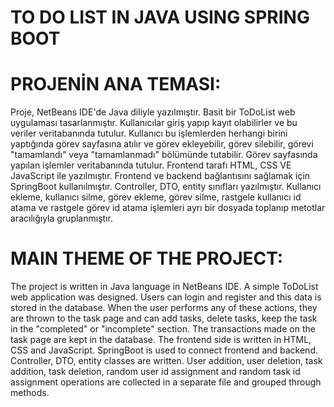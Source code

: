 # TO DO LIST IN JAVA USING SPRING BOOT

# PROJENİN ANA TEMASI:

Proje, NetBeans IDE'de Java diliyle yazılmıştır. Basit bir ToDoList web uygulaması tasarlanmıştır. Kullanıcılar giriş yapıp kayıt olabilirler ve bu veriler veritabanında tutulur. Kullanıcı bu işlemlerden 
herhangi birini yaptığında görev sayfasına atılır ve görev ekleyebilir, görev silebilir, görevi "tamamlandı" veya "tamamlanmadı" bölümünde tutabilir. Görev sayfasında yapılan işlemler veritabanında tutulur. Frontend tarafı HTML, CSS VE JavaScript ile yazılmıştır. Frontend ve backend bağlantısını sağlamak için SpringBoot kullanılmıştır. Controller, DTO, entity sınıfları yazılmıştır. Kullanıcı ekleme, kullanıcı silme, görev ekleme, görev silme, rastgele kullanıcı id atama ve rastgele görev id atama işlemleri ayrı bir dosyada toplanıp metotlar aracılığıyla gruplanmıştır.


# MAIN THEME OF THE PROJECT:

The project is written in Java language in NetBeans IDE. A simple ToDoList web application was designed. Users can login and register and this data is stored in the database. When the user performs any 
of these actions, they are thrown to the task page and can add tasks, delete tasks, keep the task in the "completed" or "incomplete" section. The transactions made on the task page are kept in the 
database. The frontend side is written in HTML, CSS and JavaScript. SpringBoot is used to connect frontend and backend. Controller, DTO, entity classes are written. User addition, user deletion, task 
addition, task deletion, random user id assignment and random task id assignment operations are collected in a separate file and grouped through methods.
